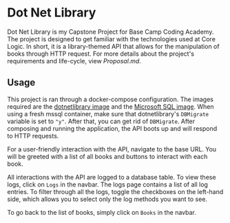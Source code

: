 # Dot Net Library

Dot Net Library is my Capstone Project for Base Camp Coding Academy. 
The project is designed to get familiar with the technologies used at Core Logic.
In short, it is a library-themed API that allows for the manipulation of books through HTTP request.
For more details about the project's requirements and life-cycle, view *Proposal.md*.

## Usage

This project is ran through a docker-compose configuration. 
The images required are the [dotnetlibrary image](https://hub.docker.com/repository/docker/techmine20/dotnetlibrary) and the [Microsoft SQL image](https://hub.docker.com/_/microsoft-mssql-server). 
When using a fresh mssql container, make sure that dotnetlibrary's `DBMigrate` variable is set to `"y"`.
After that, you can get rid of `DBMigrate`.
After composing and running the application, the API boots up and will respond to HTTP requests.

For a user-friendly interaction with the API, navigate to the base URL. 
You will be greeted with a list of all books and buttons to interact with each book.

All interactions with the API are logged to a database table. 
To view these logs, click on `Logs` in the navbar.
The logs page contains a list of all log entries.
To filter through all the logs, toggle the checkboxes on the left-hand side, which allows you to select only the log methods you want to see.

To go back to the list of books, simply click on `Books` in the navbar.
